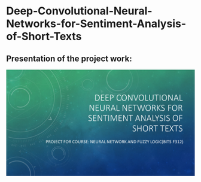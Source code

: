 # Deep-Convolutional-Neural-Networks-for-Sentiment-Analysis-of-Short-Texts

<h2>Presentation of the project work:</h3>

![slide1](images/Slide1.png)

